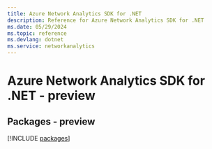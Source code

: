 ```yaml
---
title: Azure Network Analytics SDK for .NET
description: Reference for Azure Network Analytics SDK for .NET
ms.date: 05/29/2024
ms.topic: reference
ms.devlang: dotnet
ms.service: networkanalytics
---
```

# Azure Network Analytics SDK for .NET - preview
## Packages - preview
[!INCLUDE [packages](network-analytics-index.md)]